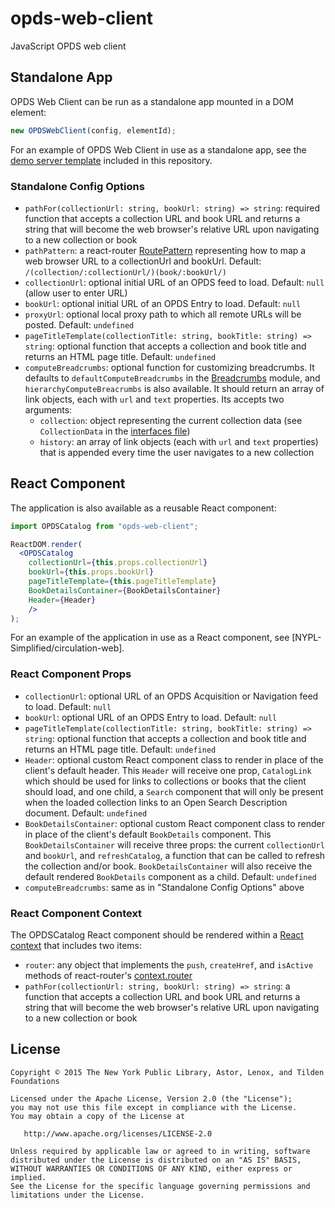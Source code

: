 # opds-web-client
JavaScript OPDS web client

## Standalone App
OPDS Web Client can be run as a standalone app mounted in a DOM element:

```javascript
new OPDSWebClient(config, elementId);
```

For an example of OPDS Web Client in use as a standalone app, see the [demo server template](packages/server/views/index.html.ejs) included in this repository.

### Standalone Config Options

- `pathFor(collectionUrl: string, bookUrl: string) => string`: required function that accepts a collection URL and book URL and returns a string that will become the web browser's relative URL upon navigating to a new collection or book
- `pathPattern`: a react-router [RoutePattern](reactjs/react-router/blob/master/docs/Glossary.md#routepattern) representing how to map a web browser URL to a collectionUrl and bookUrl. Default: `/(collection/:collectionUrl/)(book/:bookUrl/)`
- `collectionUrl`: optional initial URL of an OPDS feed to load. Default: `null` (allow user to enter URL)
- `bookUrl`: optional initial URL of an OPDS Entry to load. Default: `null`
- `proxyUrl`: optional local proxy path to which all remote URLs will be posted. Default: `undefined`
- `pageTitleTemplate(collectionTitle: string, bookTitle: string) => string`: optional function that accepts a collection and book title and returns an HTML page title. Default: `undefined`
- `computeBreadcrumbs`: optional function for customizing breadcrumbs. It defaults to `defaultComputeBreadcrumbs` in the [Breadcrumbs](packages/opds-web-client/src/components/Breadcrumbs.tsx) module, and `hierarchyComputeBreacrumbs` is also available. It should return an array of link objects, each with `url` and `text` properties. Its accepts two arguments:
  - `collection`: object representing the current collection data (see `CollectionData` in the [interfaces file](packages/opds-web-client/src/interfaces.ts))
  - `history`: an array of link objects (each with `url` and `text` properties) that is appended every time the user navigates to a new collection

## React Component
The application is also available as a reusable React component:

```jsx
import OPDSCatalog from "opds-web-client";

ReactDOM.render(
  <OPDSCatalog
    collectionUrl={this.props.collectionUrl}
    bookUrl={this.props.bookUrl}
    pageTitleTemplate={this.pageTitleTemplate}
    BookDetailsContainer={BookDetailsContainer}
    Header={Header}
    />
);
```

For an example of the application in use as a React component, see [NYPL-Simplified/circulation-web].

### React Component Props

- `collectionUrl`: optional URL of an OPDS Acquisition or Navigation feed to load. Default: `null`
- `bookUrl`: optional URL of an OPDS Entry to load. Default: `null`
- `pageTitleTemplate(collectionTitle: string, bookTitle: string) => string`: optional function that accepts a collection and book title and returns an HTML page title. Default: `undefined`
- `Header`: optional custom React component class to render in place of the client's default header. This `Header` will receive one prop, `CatalogLink` which should be used for links to collections or books that the client should load, and one child, a `Search` component that will only be present when the loaded collection links to an Open Search Description document. Default: `undefined`
- `BookDetailsContainer`: optional custom React component class to render in place of the client's default `BookDetails` component. This `BookDetailsContainer` will receive three props: the current `collectionUrl` and `bookUrl`, and `refreshCatalog`, a function that can be called to refresh the collection and/or book. `BookDetailsContainer` will also receive the default rendered `BookDetails` component as a child. Default: `undefined`
- `computeBreadcrumbs`: same as in "Standalone Config Options" above

### React Component Context

The OPDSCatalog React component should be rendered within a [React context](https://facebook.github.io/react/docs/context.html) that includes two items:

- `router`: any object that implements the `push`, `createHref`, and `isActive` methods of react-router's [context.router](https://github.com/reactjs/react-router/blob/master/docs/API.md#contextrouter)
- `pathFor(collectionUrl: string, bookUrl: string) => string`: a function that accepts a collection URL and book URL and returns a string that will become the web browser's relative URL upon navigating to a new collection or book

## License

```
Copyright © 2015 The New York Public Library, Astor, Lenox, and Tilden Foundations

Licensed under the Apache License, Version 2.0 (the "License");
you may not use this file except in compliance with the License.
You may obtain a copy of the License at

   http://www.apache.org/licenses/LICENSE-2.0

Unless required by applicable law or agreed to in writing, software
distributed under the License is distributed on an "AS IS" BASIS,
WITHOUT WARRANTIES OR CONDITIONS OF ANY KIND, either express or implied.
See the License for the specific language governing permissions and
limitations under the License.
```
